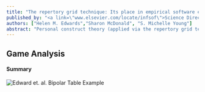 ```yaml
---
title: "The repertory grid technique: Its place in empirical software engineering research"
published_by: "<a link=\"www.elsevier.com/locate/infsof\">Science Direct `Information and Software Technology`</a>"
authors: ["Helen M. Edwards","Sharon McDonald", "S. Michelle Young"]
abstract: "Personal construct theory (applied via the repertory grid technique) supports interpretivist research in a structured manner and, as such, has relevance for researchers conducting studies focused on the human and organisational aspects of software engineering. Personal construct theory (which underpins the rep- ertory grid technique) is introduced, and the technique and its administration is discussed. Research studies from the literature are reviewed to provide illustrative examples of its application within a soft- ware engineering context. Since any research approach needs to answer questions about its reliability and validity within a particular study, these issues are considered for repertory grid investigations and criteria are offered that can be used to judge these issues within a planned, and/or reported, study."
---
```

## Game Analysis

#### Summary
<img src="/img/blog/2024-jan/bipolar-table.jpg" alt="Edward et. al. Bipolar Table Example" />
